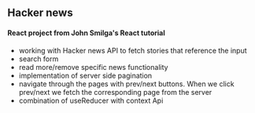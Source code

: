 ## Hacker news

#### React project from John Smilga's React tutorial

- working with Hacker news API to fetch stories that reference the input
- search form
- read more/remove specific news functionality
- implementation of server side pagination
- navigate through the pages with prev/next buttons. When we click prev/next we fetch the corresponding page from the server
- combination of useReducer with context Api
